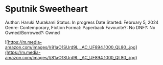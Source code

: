 # Sputnik Sweetheart

Author: Haruki Murakami
Status: In progress
Date Started: February 5, 2024
Genre: Contemporary, Fiction
Format: Paperback
Favourite?: No
DNF?: No
Owned/Borrowed?: Owned

![https://m.media-amazon.com/images/I/81aO1SUrd9L._AC_UF894,1000_QL80_.jpg](https://m.media-amazon.com/images/I/81aO1SUrd9L._AC_UF894,1000_QL80_.jpg)